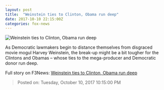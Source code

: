 ```yaml
---
layout: post
title:  "Weinstein ties to Clinton, Obama run deep"
date: 2017-10-10 22:15:00Z
categories: fox-news
---
```


![Weinstein ties to Clinton, Obama run deep](http://a57.foxnews.com/images.foxnews.com/content/fox-news/politics/2017/10/10/weinstein-ties-to-clinton-obama-run-deep/_jcr_content/article-text/article-par-15/inline_spotlight_ima/image.img.jpg/612/344/1507660080200.jpg?ve=1&tl=1)

As Democratic lawmakers begin to distance themselves from disgraced movie mogul Harvey Weinstein, the break-up might be a bit tougher for the Clintons and Obamas – whose ties to the mega-producer and Democratic donor run deep.


Full story on F3News: [Weinstein ties to Clinton, Obama run deep](http://www.f3nws.com/n/TGg4dG)

> Posted on: Tuesday, October 10, 2017 10:15:00 PM

